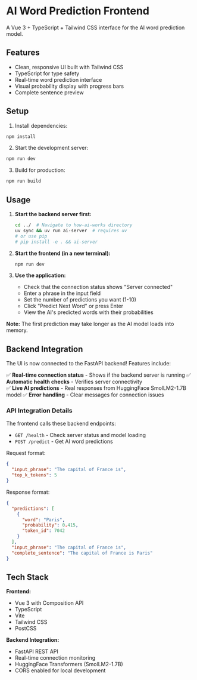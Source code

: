 # AI Word Prediction Frontend

A Vue 3 + TypeScript + Tailwind CSS interface for the AI word prediction model.

## Features

- Clean, responsive UI built with Tailwind CSS
- TypeScript for type safety
- Real-time word prediction interface
- Visual probability display with progress bars
- Complete sentence preview

## Setup

1. Install dependencies:
```bash
npm install
```

2. Start the development server:
```bash
npm run dev
```

3. Build for production:
```bash
npm run build
```

## Usage

1. **Start the backend server first:**
   ```bash
   cd ../  # Navigate to how-ai-works directory
   uv sync && uv run ai-server  # requires uv
   # or use pip
   # pip install -e . && ai-server
   ```

2. **Start the frontend (in a new terminal):**
   ```bash
   npm run dev
   ```

3. **Use the application:**
   - Check that the connection status shows "Server connected"
   - Enter a phrase in the input field
   - Set the number of predictions you want (1-10)
   - Click "Predict Next Word" or press Enter
   - View the AI's predicted words with their probabilities

**Note:** The first prediction may take longer as the AI model loads into memory.

## Backend Integration

The UI is now connected to the FastAPI backend! Features include:

✅ **Real-time connection status** - Shows if the backend server is running
✅ **Automatic health checks** - Verifies server connectivity  
✅ **Live AI predictions** - Real responses from HuggingFace SmolLM2-1.7B model
✅ **Error handling** - Clear messages for connection issues

### API Integration Details

The frontend calls these backend endpoints:
- `GET /health` - Check server status and model loading
- `POST /predict` - Get AI word predictions

Request format:
```json
{
  "input_phrase": "The capital of France is",
  "top_k_tokens": 5
}
```

Response format:
```json
{
  "predictions": [
    {
      "word": "Paris",
      "probability": 0.415,
      "token_id": 7042
    }
  ],
  "input_phrase": "The capital of France is",
  "complete_sentence": "The capital of France is Paris"
}
```

## Tech Stack

**Frontend:**
- Vue 3 with Composition API
- TypeScript
- Vite
- Tailwind CSS
- PostCSS

**Backend Integration:**
- FastAPI REST API
- Real-time connection monitoring
- HuggingFace Transformers (SmolLM2-1.7B)
- CORS enabled for local development